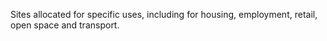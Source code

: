Sites allocated for specific uses, including for housing, employment, retail, open space and transport.